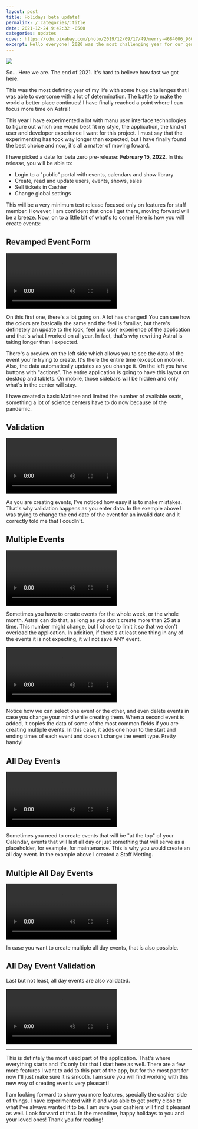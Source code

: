 ```yaml
---
layout: post
title: Holidays beta update!
permalink: /:categories/:title
date: 2021-12-24 9:42:32 -0500
categories: updates
cover: https://cdn.pixabay.com/photo/2019/12/09/17/49/merry-4684006_960_720.jpg
excerpt: Hello everyone! 2020 was the most challenging year for our generation, and things were not different with me.
---
```


<img src="https://cdn.pixabay.com/photo/2019/12/09/17/49/merry-4684006_960_720.jpg" class="ui image" />

So... Here we are. The end of 2021. It's hard to believe how fast we got here.

This was the most defining year of my life with some huge challenges that I was able to overcome
with a lot of determination. The battle to make the world a better place continues! I have finally
reached a point where I can focus more time on Astral!

This year I have experimented a lot with manu user interface technologies to figure out which one
would best fit my style, the application, the kind of user and developer experience I want for this
project. I must say that the experimenting has took way longer than expected, but I have finally
found the best choice and now, it's all a matter of moving foward.

I have picked a date for beta zero pre-release: **February 15, 2022**. In this release, you will be able to:

- Login to a "public" portal with events, calendars and show library
- Create, read and update users, events, shows, sales
- Sell tickets in Cashier
- Change global settings

This will be a very minimum test release focused only on features for staff member. However, I am
confident that once I get there, moving forward will be a breeze. Now, on to a little bit of what's
to come! Here is how you will create events:

## Revamped Event Form

<video autoplay loop>
  <source src="/assets/videos/2021-12-24_17-00-18.mp4">
</video>

On this first one, there's a lot going on. A lot has changed! You can see how the colors are basically
the same and the feel is familiar, but there's definetely an update to the look, feel and user experience
of the application and that's what I worked on all year. In fact, that's why rewriting Astral is taking
longer than I expected.

There's a preview on the left side which allows you to see the data of the event you're trying to create.
It's there the entire time (except on mobile). Also, the data automatically updates as you change it.
On the left you have buttons with "actions". The entire application is going to have this layout on
desktop and tablets. On mobile, those sidebars will be hidden and only what's in the center will stay.

I have created a basic Matinee and limited the number of available seats, something a lot of science
centers have to do now because of the pandemic.

## Validation

<video autoplay loop>
  <source src="/assets/videos/2021-12-24_17-02-27.mp4">
</video>

As you are creating events, I've noticed how easy it is to make mistakes. That's why validation
happens as you enter data. In the exemple above I was trying to change the end date of the event
for an invalid date and it correctly told me that I coudln't.

## Multiple Events

<video autoplay loop>
  <source src="/assets/videos/2021-12-24_17-06-34.mp4">
</video>

Sometimes you have to create events for the whole week, or the whole month. Astral can do that,
as long as you don't create more than 25 at a time. This number might change, but I chose to limit
it so that we don't overload the application. In addition, if there's at least one thing in any of
the events it is not expecting, it wil not save ANY event.

<video autoplay loop>
  <source src="/assets/videos/2021-12-24_17-09-18.mp4">
</video>

Notice how we can select one event or the other, and even delete events in case you change your mind
while creating them. When a second event is added, it copies the data of some of the most common fields
if you are creating multiple events. In this case, it adds one hour to the start and ending times of
each event and doesn't change the event type. Pretty handy!

## All Day Events

<video autoplay loop>
  <source src="/assets/videos/2021-12-24_17-13-48.mp4">
</video>

Sometimes you need to create events that will be "at the top" of your Calendar, events that will last
all day or just something that will serve as a placeholder, for example, for maintenance. This is
why you would create an all day event. In the example above I created a Staff Metting.

## Multiple All Day Events

<video autoplay loop>
  <source src="/assets/videos/2021-12-24_17-16-51.mp4">
</video>

In case you want to create multiple all day events, that is also possible.

## All Day Event Validation

Last but not least, all day events are also validated.

<video autoplay loop>
  <source src="/assets/videos/2021-12-24_17-18-11.mp4">
</video>

<hr />

This is defintely the most used part of the application. That's where everything starts and it's
only fair that I start here as well. There are a few more features I want to add to this part of
the app, but for the most part for now I'll just make sure it is smooth. I am sure you will find
working with this new way of creating events very pleasant!

I am looking forward to show you more features, specially the cashier side of things. I have experimented
with it and was able to get pretty close to what I've always wanted it to be. I am sure your cashiers
will find it pleasant as well. Look forward ot that. In the meantime, happy holidays to you and your loved ones! Thank you for reading!
